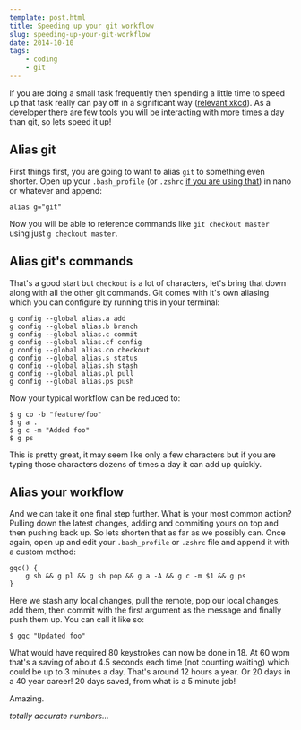 ```yaml
---
template: post.html
title: Speeding up your git workflow
slug: speeding-up-your-git-workflow
date: 2014-10-10
tags:
    - coding
    - git
---
```


If you are doing a small task frequently then spending a little time to speed up that task really can pay off in a significant way ([relevant xkcd](https://xkcd.com/1205/)). As a developer there are few tools you will be interacting with more times a day than git, so lets speed it up!

## Alias git

First things first, you are going to want to alias `git` to something even shorter. Open up your `.bash_profile` (or `.zshrc` [if you are using that](/blog/post/improve-your-terminal)) in nano or whatever and append:

```
alias g="git"
```

Now you will be able to reference commands like `git checkout master` using just `g checkout master`.


## Alias git's commands

That's a good start but `checkout` is a lot of characters, let's bring that down along with all the other git commands. Git comes with it's own aliasing which you can configure by running this in your terminal:

```
g config --global alias.a add
g config --global alias.b branch
g config --global alias.c commit
g config --global alias.cf config
g config --global alias.co checkout
g config --global alias.s status
g config --global alias.sh stash
g config --global alias.pl pull
g config --global alias.ps push
```

Now your typical workflow can be reduced to:

```
$ g co -b "feature/foo"
$ g a .
$ g c -m "Added foo"
$ g ps
```

This is pretty great, it may seem like only a few characters but if you are typing those characters dozens of times a day it can add up quickly.


## Alias your workflow

And we can take it one final step further. What is your most common action? Pulling down the latest changes, adding and commiting yours on top and then pushing back up. So lets shorten that as far as we possibly can. Once again, open up and edit your `.bash_profile` or `.zshrc` file and append it with a custom method:

```
gqc() {
    g sh && g pl && g sh pop && g a -A && g c -m $1 && g ps
}
```

Here we stash any local changes, pull the remote, pop our local changes, add them, then commit with the first argument as the message and finally push them up. You can call it like so:

```
$ gqc "Updated foo"
```

What would have required 80 keystrokes can now be done in 18. At 60 wpm that's a saving of about 4.5 seconds each time (not counting waiting) which could be up to 3 minutes a day. That's around 12 hours a year. Or 20 days in a 40 year career! 20 days saved, from what is a 5 minute job!

Amazing.

_totally accurate numbers..._